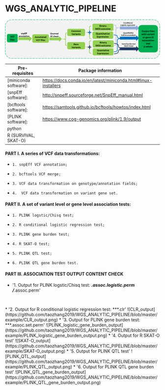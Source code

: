 # WGS_ANALYTIC_PIPELINE 
![WGS_WORKFLOW](https://github.com/taozhang2019/WGS_ANALYTIC_PIPELINE/blob/master/WGS_WORKFLOW.png)

|Pre- requisites|Package information|
|---------------|---------------|
|[miniconda software]: | https://docs.conda.io/en/latest/miniconda.html#linux-installers |
| [snpEff software]: | http://snpeff.sourceforge.net/SnpEff_manual.html  |
| [bcftools software]: | https://samtools.github.io/bcftools/howtos/index.html  | 
| [PLINK software]: | https://www.cog-genomics.org/plink/1.9/output |
| python |
| R (SURVIVAL, SKAT-O) | 

  
#### PART I. A series of VCF data transformations:

* `1. snpEff VCF annotation;`

* `2. bcftools VCF merge;`

* `3. VCF data transformation on genotype/annotation fields;`

* `4.  VCF data transformation on variant gene set.`


#### PART II. A set of variant level or gene level association tests:

* `1. PLINK logstic/Chisq test;`

* `2. R conditional logistic regression test;`

* `3. PLINK gene burden test;`

* `4. R SKAT-O test;`

* `5. PLINK QTL test;`

* `6. PLINK QTL gene burden test.`

  
#### PART III. ASSOCIATION TEST OUTPUT CONTENT CHECK

* '1. Output for PLINK logstic/Chisq test: ***.assoc.logistic.perm /***.assoc.perm'
<p align="center">
  <img src="[your_relative_path_here](https://github.com/taozhang2019/WGS_ANALYTIC_PIPELINE/blob/master/example/PLINK_logistic_output.png)" width="350" title="">
</p>
* '2. Output for R conditional logistic regression test: ***.clr'
![CLR_output](https://github.com/taozhang2019/WGS_ANALYTIC_PIPELINE/blob/master/example/CLR_output.png)
* '3. Output for PLINK gene burden test: ***.assoc.set.perm'
![PLINK_logistic_gene_burden_output](https://github.com/taozhang2019/WGS_ANALYTIC_PIPELINE/blob/master/example/PLINK_logistic_gene_burden_output.png) 
* '4. Output for R SKAT-O test'
![SKAT-O_output](https://github.com/taozhang2019/WGS_ANALYTIC_PIPELINE/blob/master/example/SKAT-O_output.png)
* '5. Output for PLINK QTL test'
![PLINK_QTL_output](https://github.com/taozhang2019/WGS_ANALYTIC_PIPELINE/blob/master/example/PLINK_QTL_output.png) 
* '6. Output for PLINK QTL gene burden test'
![PLINK_QTL_gene_burden_output](https://github.com/taozhang2019/WGS_ANALYTIC_PIPELINE/blob/master/example/PLINK_QTL_gene_burden_output.png)

